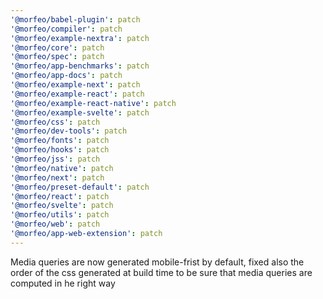```yaml
---
'@morfeo/babel-plugin': patch
'@morfeo/compiler': patch
'@morfeo/example-nextra': patch
'@morfeo/core': patch
'@morfeo/spec': patch
'@morfeo/app-benchmarks': patch
'@morfeo/app-docs': patch
'@morfeo/example-next': patch
'@morfeo/example-react': patch
'@morfeo/example-react-native': patch
'@morfeo/example-svelte': patch
'@morfeo/css': patch
'@morfeo/dev-tools': patch
'@morfeo/fonts': patch
'@morfeo/hooks': patch
'@morfeo/jss': patch
'@morfeo/native': patch
'@morfeo/next': patch
'@morfeo/preset-default': patch
'@morfeo/react': patch
'@morfeo/svelte': patch
'@morfeo/utils': patch
'@morfeo/web': patch
'@morfeo/app-web-extension': patch
---
```


Media queries are now generated mobile-frist by default, fixed also the order of the css generated at build time to be sure that media queries are computed in he right way
